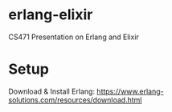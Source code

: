 # erlang-elixir
CS471 Presentation on Erlang and Elixir

# Setup
Download & Install Erlang: https://www.erlang-solutions.com/resources/download.html
